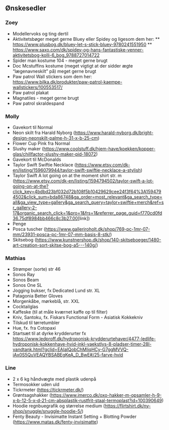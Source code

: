## Ønskesedler

### Zoey

* Modellervoks og ting dertil 
* Aktivitetsbøger meget gerne Bluey eller Spidey og ligesom dem her: 
** <https://www.plusbog.dk/bluey-let-s-stick-bluey-9780241551950>
** <https://www.saxo.com/dk/spidey-og-hans-fantastiske-venner-aktivitetsbog-kolli-6_bog_9788727014722>
* Spider man kostume 104 - meget gerne brugt 
* Doc Mcstuffins kostume (meget vigtigt at der sidder ægte “lægenavneskilt” på) meget gerne brugt 
* Paw patrol Wall stickers som dem her: <https://www.bilka.dk/produkter/paw-patrol-kaempe-wallstickers/100553517/>
* Paw patrol plakat
* Magnatiles - meget gerne brugt
* Paw patrol skraldespand 

### Molly

* Gavekort til Normal
* Neon skilt fra Harald Nyborg (<https://www.harald-nyborg.dk/bright-design-neonskilt-palme-h-31-x-b-25-cm>)
* Flower Cup Pink fra Normal
* Slushy maker (<https://www.coolstuff.dk/hjem-have/koekken/kopper-glas/chillfactor-slushy-maker-pid-18072>)
* Gavekort til McDonalds
* Taylor Swift Swiftie Necklace (<https://www.etsy.com/dk-en/listing/1596079944/taylor-swift-swiftie-necklace-a-stylish>)
* Taylor Swift A lot going on at the moment shirt str. m (<https://www.etsy.com/dk-en/listing/1594794502/taylor-swift-a-lot-going-on-at-the?click_key=4bdbd23bf032d72b108f5b10429629cee24f3f64%3A1594794502&click_sum=bda86748&ga_order=most_relevant&ga_search_type=all&ga_view_type=gallery&ga_search_query=taylor+swiftie+merch&ref=sr_gallery-2-17&organic_search_click=1&pro=1&frs=1&referrer_page_guid=f770cd0fd36.75df8984bb466c8c3b27.00>[link])
* Penge
* Posca tuscher (<https://www.galleriroholt.dk/shop/769-pc-1mr-07-mm/23931-posca-pc-1mr-07-mm-basis-8-stk/>)
* Skitsebog (<https://www.kunstnershop.dk/shop/140-skitseboeger/1480-art-creation-sort-skitse-bog-a5---140g/>)


### Mathias

* Strømper (sorte) str 46
* Sonos Ray
* Sonos Beam
* Sonos One SL
* Jogging bukser, fx Dedicated Lund str. XL
* Patagonia Better Gloves
* Morgenkåbe, mørkeblå, str. XXL
* Cocktailglas
* Kaffeske (til at måle kværnet kaffe op til filter)
* Kniv, Santoku, fx. Fiskars Functional Form - Asiatisk Kokkekniv
* Tilskud til tørretumbler
* Hue, fx. fra Cotopaxi
* Startsæt til at dyrke krydderurter fx <https://www.ledproff.dk/hydroponisk-krydderurtehaver/4477-ledlife-hydroponisk-kokkenhave-hvid-inkl-vaekstlys-8-pladser-timer-28l-vandtank.html?gclid=EAIaIQobChMIiqHCy-G7ggMVVQ-iAx0S5QuVEAQYBSABEgKeA_D_BwE#/25-farve-hvid>

### Line

* 2 x 6 kg håndvægte med plastik udenpå
* Termosokker uden uld
* Tickrmeter (<https://tickrmeter.dk/>)
* Grøntsagshakker (<https://www.imerco.dk/oxo-hakker-m-opsamler-h-9-x-b-12-5-x-d-21-cm-absplastik-rustfrit-staal-termoplast?id=100390649>)
* Hoodie regnbuegrafik og størrelse medium (<https://flirtshirt.dk/ny-shop/snuggle/snuggle-hoodie-5/>)
* Fenty Beauty - Invisimatte Instant Setting + Blotting Powder (<https://www.matas.dk/fenty-invisimatte>)